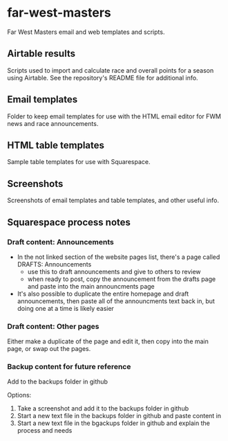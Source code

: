 # far-west-masters
Far West Masters email and web templates and scripts.

## Airtable results
Scripts used to import and calculate race and overall points for a season using Airtable. See the repository's README file for additional info.

## Email templates
Folder to keep email templates for use with the HTML email editor for FWM news and race announcements.

## HTML table templates
Sample table templates for use with Squarespace.

## Screenshots
Screenshots of email templates and table templates, and other useful info.


## Squarespace process notes
### Draft content: Announcements
* In the not linked  section of the website pages list, there's a page called DRAFTS: Announcements
  * use this to draft announcements and give to others to review
  * when ready to post, copy the announcement from the drafts page and paste into the main announcments page
* It's also possible to duplicate the entire homepage and draft announcements, then paste all of the announcments text back in, but doing one at a time is likely easier

### Draft content: Other pages
Either make a duplicate of the page and edit it, then copy into the main page, or swap out the pages.

### Backup content for future reference
Add to the backups folder in github

Options:
1. Take a screenshot and add it to the backups folder in github
2. Start a new text file in the backups folder in github and paste content in
3. Start a new text file in the bgackups folder in github and explain the process and needs
